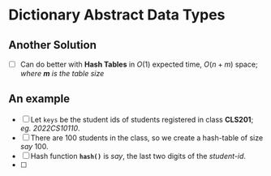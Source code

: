 # Dictionary Abstract Data Types

## Another Solution

- [ ] Can do better with **Hash Tables** in $O(1)$ expected time, $O(n+m)$ space; 
_where **m** is the table size_


## An example

- [ ] Let `keys` be the student ids of students registered in class **CLS201**; _eg. 2022CS10110_.
- [ ] There are $100$ students in the class, so we create a hash-table of size _say_ 100.
- [ ] Hash function **`hash()`** is _say_, the last two digits of the _student-id_.
- [ ] 
